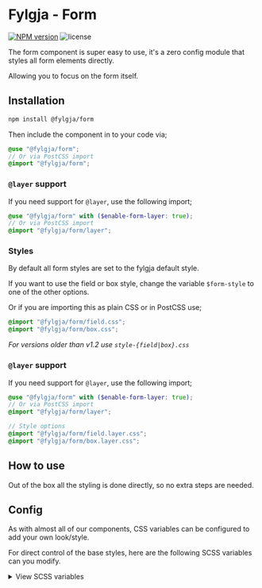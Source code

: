 # Fylgja - Form

[![NPM version](https://img.shields.io/npm/v/@fylgja/form.svg)](https://www.npmjs.org/package/@fylgja/form)
![license](https://img.shields.io/github/license/fylgja/fylgja)

The form component is super easy to use,
it's a zero config module that styles all form elements directly.

Allowing you to focus on the form itself.

## Installation

```bash
npm install @fylgja/form
```

Then include the component in to your code via;

```scss
@use "@fylgja/form";
// Or via PostCSS import
@import "@fylgja/form";
```

### `@layer` support

If you need support for `@layer`,
use the following import;

```scss
@use "@fylgja/form" with ($enable-form-layer: true);
// Or via PostCSS import
@import "@fylgja/form/layer";
```

### Styles

By default all form styles are set to the fylgja default style.

If you want to use the field or box style,
change the variable `$form-style` to one of the other options.

Or if you are importing this as plain CSS or in PostCSS use;

```css
@import "@fylgja/form/field.css";
@import "@fylgja/form/box.css";
```

_For versions older than v1.2 use `style-{field|box}.css`_

### `@layer` support

If you need support for `@layer`,
use the following import;

```scss
@use "@fylgja/form" with ($enable-form-layer: true);
// Or via PostCSS import
@import "@fylgja/form/layer";

// Style options
@import "@fylgja/form/field.layer.css";
@import "@fylgja/form/box.layer.css";
```

## How to use

Out of the box all the styling is done directly,
so no extra steps are needed.

## Config

As with almost all of our components,
CSS variables can be configured to add your own look/style.

For direct control of the base styles,
here are the following SCSS variables can you modify.

<details class="faq-panel"><summary>View SCSS variables</summary>

```scss
$enable-webkit-autofill-dark-mode: true !default;
$enable-form-layer: false !default;

$form-layer-name: base !default;

$form-focus-color: var(--color-theme, #{$color-theme}) !default;
$form-placeholder-opacity: 0.5 !default;
$form-disabled-opacity: 0.7 !default;
$form-not-editable-border-style: dotted !default;

$form-transition-property: border-color, box-shadow !default;
$form-transition-speed: 150ms !default;
$form-transition-effect: linear !default;

$fieldset-margin: 1rem 0 !default;
$fieldset-padding: 0 !default;
$fieldset-border: 0 !default;

$legend-font-size: 1.25em !default;
$legend-margin: 1rem 0 !default;
$legend-padding: 0 !default;
$legend-border: 0 !default;

$label-margin: 0 !default;

$form-style: default !default;
$form-styles: (
    field: (
        padding: 0.375em 1px,
        border-width: 1px,
        border-style: solid,
        border-color: transparent transparent currentcolor,
        radius: 0,
        shadow: inset 0 -1px 0 $form-focus-color,
        bg: transparent,
        color: inherit,
        file-btn-padding: 0.375em 0.625em,
        file-btn-radius: 3px 3px 0 0,
    ),
    box: (
        padding: 0.375em 0.625em,
        border-width: 1px,
        border-style: solid,
        border-color: transparent transparent currentcolor,
        radius: 4px 4px 0 0,
        shadow: inset 0 -1px 0 $form-focus-color,
        bg: if($root-fg == #000, #eee, #222),
        color: inherit,
        file-btn-padding: 0.375em 0.625em,
        file-btn-radius: 4px 4px 0 0,
    ),
) !default;

// Set styles var's
$form-padding: form-style-get(padding) !default;
$form-border-width: form-style-get(border-width) !default;
$form-border-style: form-style-get(border-style) !default;
$form-border-color: form-style-get(border-color) !default;
$form-radius: form-style-get(radius) !default;
$form-focus-style: form-style-get(shadow) !default;
$form-bg: form-style-get(bg) !default;
$form-color: form-style-get(color) !default;

// Form fields to load the styling on
$form-fields: (
    text,
    number,
    email,
    tel,
    password,
    search,
    url,
    date,
    time,
    month,
    week,
    color,
    file
) !default;

// Form select
$form-icon-size: 1.25em !default;
$form-icon-color: $color-text !default;
// This a static svg turned to to a dataUri,
// you can also use the `@fylgja/sass` package to generate this
$form-select-icon: url('data:image/svg+xml,<svg xmlns="http://www.w3.org/2000/svg" viewBox="0 0 24 24" fill="#{$form-icon-color}"><path d="M0 0h24v24H0z" fill="none"/><path d="M7 10l5 5 5-5z"/></svg>') !default;
```

> `form-style-get()` is the `map-get()` function.
>
> It gets the values from the `$form-styles` variable
> that contains the predefined form styles.
>
> Inspect the `helper.scss` file tot see what is in the default styles.

</details>

